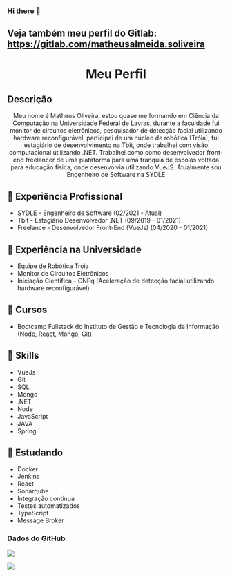 ### Hi there 👋 

## Veja também meu perfil do Gitlab: https://gitlab.com/matheusalmeida.soliveira

<h1 align="center">Meu Perfil</h1>

## Descrição
<p align="center">Meu nome é Matheus Oliveira, estou quase me formando em Ciência da Computação na Universidade Federal de Lavras, durante a faculdade fui monitor de circuitos eletrônicos, pesquisador de detecção facial utilizando hardware reconfigurável, participei de um núcleo de robótica (Tróia), fui estagiário de desenvolvimento na Tbit, onde trabalhei com visão computacional utilizando .NET. Trabalhei como como desenvolvedor front-end freelancer de uma plataforma para uma franquia de escolas voltada para educação física, onde desenvolvia utilizando VueJS. Atualmente sou Engenheiro de Software na SYDLE</p>

## 🔭 Experiência Profissional
- SYDLE - Engenheiro de Software (02/2021 - Atual)
- Tbit - Estagiário Desenvolvedor .NET (09/2019 - 01/2021)
- Freelance - Desenvolvedor Front-End (VueJs) (04/2020 - 01/2021)

## 🏫 Experiência na Universidade
- Equipe de Robótica Troia
- Monitor de Circuitos Eletrônicos
- Iniciação Científica - CNPq (Aceleração de detecção facial utilizando hardware reconfigurável)

## 📜 Cursos
- Bootcamp Fullstack do Instituto de Gestão e Tecnologia da Informação (Node, React, Mongo, Git)

## 🤹 Skills
- VueJs
- Git
- SQL
- Mongo
- .NET
- Node
- JavaScript
- JAVA
- Spring

## 📗 Estudando
- Docker
- Jenkins
- React
- Sonarqube
- Integração contínua
- Testes automatizados
- TypeScript
- Message Broker

### Dados do GitHub

![](https://github-readme-stats.vercel.app/api?username=MatheusOliveira2&show_icons=true&theme=blueberry)

![](https://github-readme-stats.vercel.app/api/top-langs/?username=MatheusOliveira2&layout=compact&theme=blueberry&exclude_repo=CG&hide=CSS)
